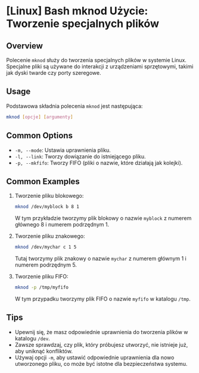 # [Linux] Bash mknod Użycie: Tworzenie specjalnych plików

## Overview
Polecenie `mknod` służy do tworzenia specjalnych plików w systemie Linux. Specjalne pliki są używane do interakcji z urządzeniami sprzętowymi, takimi jak dyski twarde czy porty szeregowe.

## Usage
Podstawowa składnia polecenia `mknod` jest następująca:

```bash
mknod [opcje] [argumenty]
```

## Common Options
- `-m, --mode`: Ustawia uprawnienia pliku.
- `-l, --link`: Tworzy dowiązanie do istniejącego pliku.
- `-p, --mkfifo`: Tworzy FIFO (pliki o nazwie, które działają jak kolejki).

## Common Examples
1. Tworzenie pliku blokowego:
   ```bash
   mknod /dev/myblock b 8 1
   ```
   W tym przykładzie tworzymy plik blokowy o nazwie `myblock` z numerem głównego 8 i numerem podrzędnym 1.

2. Tworzenie pliku znakowego:
   ```bash
   mknod /dev/mychar c 1 5
   ```
   Tutaj tworzymy plik znakowy o nazwie `mychar` z numerem głównym 1 i numerem podrzędnym 5.

3. Tworzenie pliku FIFO:
   ```bash
   mknod -p /tmp/myfifo
   ```
   W tym przypadku tworzymy plik FIFO o nazwie `myfifo` w katalogu `/tmp`.

## Tips
- Upewnij się, że masz odpowiednie uprawnienia do tworzenia plików w katalogu `/dev`.
- Zawsze sprawdzaj, czy plik, który próbujesz utworzyć, nie istnieje już, aby uniknąć konfliktów.
- Używaj opcji `-m`, aby ustawić odpowiednie uprawnienia dla nowo utworzonego pliku, co może być istotne dla bezpieczeństwa systemu.